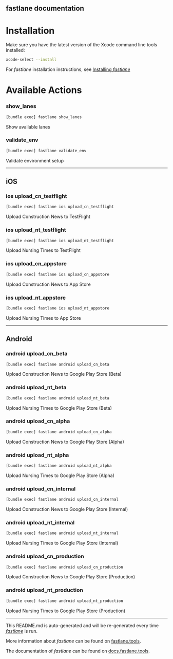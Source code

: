fastlane documentation
----

# Installation

Make sure you have the latest version of the Xcode command line tools installed:

```sh
xcode-select --install
```

For _fastlane_ installation instructions, see [Installing _fastlane_](https://docs.fastlane.tools/#installing-fastlane)

# Available Actions

### show_lanes

```sh
[bundle exec] fastlane show_lanes
```

Show available lanes

### validate_env

```sh
[bundle exec] fastlane validate_env
```

Validate environment setup

----


## iOS

### ios upload_cn_testflight

```sh
[bundle exec] fastlane ios upload_cn_testflight
```

Upload Construction News to TestFlight

### ios upload_nt_testflight

```sh
[bundle exec] fastlane ios upload_nt_testflight
```

Upload Nursing Times to TestFlight

### ios upload_cn_appstore

```sh
[bundle exec] fastlane ios upload_cn_appstore
```

Upload Construction News to App Store

### ios upload_nt_appstore

```sh
[bundle exec] fastlane ios upload_nt_appstore
```

Upload Nursing Times to App Store

----


## Android

### android upload_cn_beta

```sh
[bundle exec] fastlane android upload_cn_beta
```

Upload Construction News to Google Play Store (Beta)

### android upload_nt_beta

```sh
[bundle exec] fastlane android upload_nt_beta
```

Upload Nursing Times to Google Play Store (Beta)

### android upload_cn_alpha

```sh
[bundle exec] fastlane android upload_cn_alpha
```

Upload Construction News to Google Play Store (Alpha)

### android upload_nt_alpha

```sh
[bundle exec] fastlane android upload_nt_alpha
```

Upload Nursing Times to Google Play Store (Alpha)

### android upload_cn_internal

```sh
[bundle exec] fastlane android upload_cn_internal
```

Upload Construction News to Google Play Store (Internal)

### android upload_nt_internal

```sh
[bundle exec] fastlane android upload_nt_internal
```

Upload Nursing Times to Google Play Store (Internal)

### android upload_cn_production

```sh
[bundle exec] fastlane android upload_cn_production
```

Upload Construction News to Google Play Store (Production)

### android upload_nt_production

```sh
[bundle exec] fastlane android upload_nt_production
```

Upload Nursing Times to Google Play Store (Production)

----

This README.md is auto-generated and will be re-generated every time [_fastlane_](https://fastlane.tools) is run.

More information about _fastlane_ can be found on [fastlane.tools](https://fastlane.tools).

The documentation of _fastlane_ can be found on [docs.fastlane.tools](https://docs.fastlane.tools).
